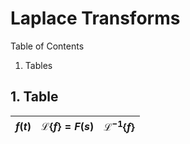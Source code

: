 # Laplace Transforms

Table of Contents

1. Tables


## 1. Table
| $f(t)$ | $\mathscr{L}\lbrace f \rbrace = F(s)$ | $\mathscr{L}^{-1}  \lbrace f \rbrace$ |
|-|-|-|
